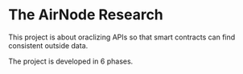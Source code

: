 # The AirNode Research

This project is about oraclizing APIs so that smart contracts can find consistent outside data.

The project is developed in 6 phases.

